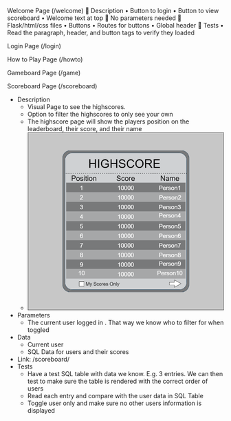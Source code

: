 Welcome Page (/welcome)
 Description
• Button to login
• Button to view scoreboard
• Welcome text at top
 No parameters needed
 Flask/html/css files
• Buttons
• Routes for buttons
• Global header
 Tests
• Read the paragraph, header, and button tags to verify they loaded

Login Page (/login)

How to Play Page (/howto)

Gameboard Page (/game)

Scoreboard Page (/scoreboard)

  - Description 
    - Visual Page to see the highscores.
    - Option to filter the highscores to only see your own
    - The highscore page will show the players position on the leaderboard, their score, and their name
    - ![Scoreboard](Img/Scoreboard.png? "Scoreboard")
  - Parameters
    - The current user logged in <user>. That way we know who to filter for when toggled 
  - Data 
    - Current user
    - SQL Data for users and their scores
  - Link: /scoreboard/<user>
  - Tests
    - Have a test SQL table with data we know. E.g. 3 entries. We can then test to make sure the table is rendered with the correct order of users
    - Read each entry and compare with the user data in SQL Table
    - Toggle user only and make sure no other users information is displayed
